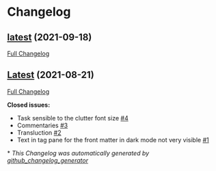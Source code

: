 # Changelog

## [latest](https://github.com/Mara-Li/Obsidian-Snippet-collection/tree/latest) (2021-09-18)

[Full Changelog](https://github.com/Mara-Li/Obsidian-Snippet-collection/compare/Latest...latest)

## [Latest](https://github.com/Mara-Li/Obsidian-Snippet-collection/tree/Latest) (2021-08-21)

[Full Changelog](https://github.com/Mara-Li/Obsidian-Snippet-collection/compare/bf5fc6e75aabc55ed6e1cafa234a83bb3c1ecfc1...Latest)

**Closed issues:**

- Task sensible to the clutter font size [\#4](https://github.com/Mara-Li/Obsidian-Snippet-collection/issues/4)
- Commentaries [\#3](https://github.com/Mara-Li/Obsidian-Snippet-collection/issues/3)
- Transluction [\#2](https://github.com/Mara-Li/Obsidian-Snippet-collection/issues/2)
- Text in tag pane for the front matter in dark mode not very visible [\#1](https://github.com/Mara-Li/Obsidian-Snippet-collection/issues/1)



\* *This Changelog was automatically generated by [github_changelog_generator](https://github.com/github-changelog-generator/github-changelog-generator)*
